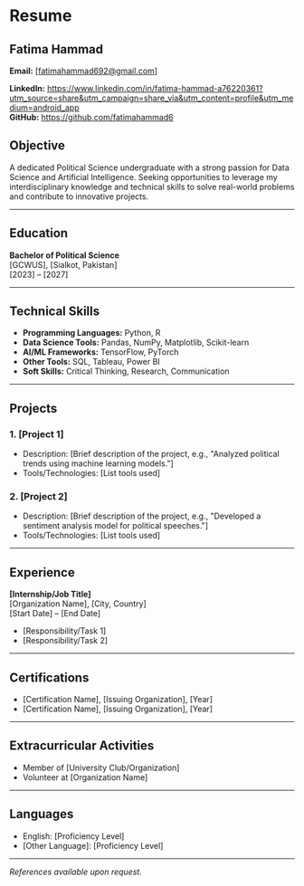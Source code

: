 # Resume

## Fatima Hammad

**Email:** [fatimahammad692@gmail.com]  
 
**LinkedIn:** <https://www.linkedin.com/in/fatima-hammad-a76220361?utm_source=share&utm_campaign=share_via&utm_content=profile&utm_medium=android_app>  
**GitHub:** <https://github.com/fatimahammad6>



## Objective

A dedicated Political Science undergraduate with a strong passion for Data Science and Artificial Intelligence. Seeking opportunities to leverage my interdisciplinary knowledge and technical skills to solve real-world problems and contribute to innovative projects.

---

## Education

**Bachelor of Political Science**  
[GCWUS], [Sialkot, Pakistan]  
[2023] – [2027]  

---

## Technical Skills

- **Programming Languages:** Python, R  
- **Data Science Tools:** Pandas, NumPy, Matplotlib, Scikit-learn  
- **AI/ML Frameworks:** TensorFlow, PyTorch  
- **Other Tools:** SQL, Tableau, Power BI  
- **Soft Skills:** Critical Thinking, Research, Communication  

---

## Projects

### 1. **[Project 1]**  
- Description: [Brief description of the project, e.g., "Analyzed political trends using machine learning models."]  
- Tools/Technologies: [List tools used]  

### 2. **[Project 2]**  
- Description: [Brief description of the project, e.g., "Developed a sentiment analysis model for political speeches."]  
- Tools/Technologies: [List tools used]  

---

## Experience

**[Internship/Job Title]**  
[Organization Name], [City, Country]  
[Start Date] – [End Date]  
- [Responsibility/Task 1]  
- [Responsibility/Task 2]  

---

## Certifications

- [Certification Name], [Issuing Organization], [Year]  
- [Certification Name], [Issuing Organization], [Year]  

---

## Extracurricular Activities

- Member of [University Club/Organization]  
- Volunteer at [Organization Name]  

---

## Languages

- English: [Proficiency Level]  
- [Other Language]: [Proficiency Level]  

---

*References available upon request.*